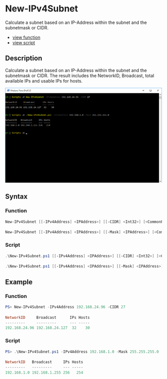 # New-IPv4Subnet

Calculate a subnet based on an IP-Address within the subnet and the subnetmask or CIDR.

* [view function](https://github.com/BornToBeRoot/PowerShell/blob/master/Module/LazyAdmin/New-IPv4Subnet.ps1)
* [view script](https://github.com/BornToBeRoot/PowerShell/blob/master/Scripts/New-IPv4Subnet.ps1)

## Description

Calculate a subnet based on an IP-Address within the subnet and the subnetmask or CIDR. 
The result includes the NetworkID, Broadcast, total available IPs and usable IPs for hosts.

![Screenshot](New-IPv4Subnet.png?raw=true)

## Syntax

### Function

```powershell
New-IPv4Subnet [[-IPv4Address] <IPAddress>] [[-CIDR] <Int32>] [<CommonParameters>]

New-IPv4Subnet [[-IPv4Address] <IPAddress>] [[-Mask] <IPAddress>] [<CommonParameters>]
```

### Script

```powershell
.\New-IPv4Subnet.ps1 [[-IPv4Address] <IPAddress>] [[-CIDR] <Int32>] [<CommonParameters>]

.\New-IPv4Subnet.ps1 [[-IPv4Address] <IPAddress>] [[-Mask] <IPAddress>] [<CommonParameters>]
``` 

## Example

### Function

```powershell
PS> New-IPv4Subnet -IPv4Address 192.168.24.96 -CIDR 27

NetworkID     Broadcast      IPs Hosts
---------     ---------      --- -----
192.168.24.96 192.168.24.127  32    30
```

### Script

```powershell
PS> .\New-IPv4Subnet.ps1 -IPv4Address 192.168.1.0 -Mask 255.255.255.0

NetworkID   Broadcast     IPs Hosts
---------   ---------     --- -----
192.168.1.0 192.168.1.255 256   254
```
